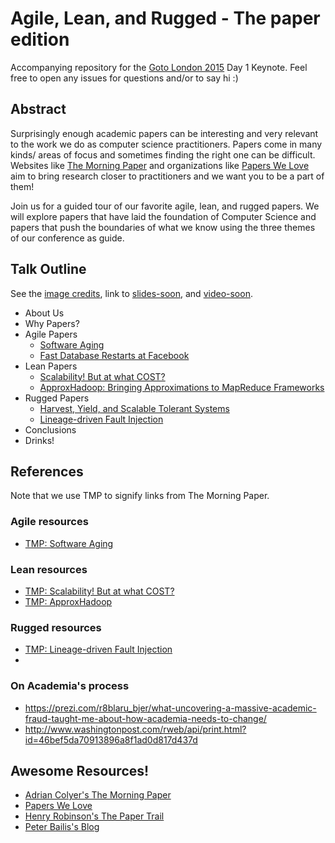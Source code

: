 # Agile, Lean, and Rugged - The paper edition

Accompanying repository for the [Goto London 2015](http://gotocon.com/goto-london-2015/) Day 1 Keynote. Feel free to open any issues for questions and/or to say hi :)

## Abstract
Surprisingly enough academic papers can be interesting and very relevant to the work we do as computer science practitioners. Papers come in many kinds/ areas of focus and sometimes finding the right one can be difficult. Websites like [The Morning Paper](http://blog.acolyer.org/) and organizations like [Papers We Love](http://paperswelove.org/) aim to bring research closer to practitioners and we want you to be a part of them!

Join us for a guided tour of our favorite agile, lean, and rugged papers. We will explore papers that have laid the foundation of Computer Science and papers that push the boundaries of what we know using the three themes of our conference as guide.

## Talk Outline
See the [image credits](credits.md), link to [slides-soon](#), and [video-soon](#).

* About Us
* Why Papers?
* Agile Papers
  * [Software Aging](http://www.inf.ed.ac.uk/teaching/courses/seoc/2004_2005/resources/bullet11.pdf)
  * [Fast Database Restarts at Facebook](https://research.facebook.com/publications/553456231437505/fast-database-restarts-at-facebook/)
* Lean Papers
  * [Scalability! But at what COST?](http://www.frankmcsherry.org/assets/COST.pdf)
  * [ApproxHadoop: Bringing Approximations to MapReduce Frameworks](http://www.cs.rutgers.edu/~ricardob/papers/asplos15-approx.pdf)
* Rugged Papers
  * [Harvest, Yield, and Scalable Tolerant Systems](http://citeseerx.ist.psu.edu/viewdoc/download?doi=10.1.1.24.3690&rep=rep1&type=pdf)
  * [Lineage-driven Fault Injection](http://www.cs.berkeley.edu/~palvaro/molly.pdf)
* Conclusions
* Drinks!


## References

Note that we use TMP to signify links from The Morning Paper.

### Agile resources
* [TMP: Software Aging](http://blog.acolyer.org/2014/10/14/software-aging/)

### Lean resources
* [TMP: Scalability! But at what COST?](http://blog.acolyer.org/2015/06/05/scalability-but-at-what-cost/)
* [TMP: ApproxHadoop](http://blog.acolyer.org/2015/04/16/approxhadoop-bringing-approximations-to-mapreduce-frameworks/)

### Rugged resources
* [TMP: Lineage-driven Fault Injection](http://blog.acolyer.org/2015/03/26/lineage-driven-fault-injection/)
* []()

### On Academia's process
* https://prezi.com/r8blaru_bjer/what-uncovering-a-massive-academic-fraud-taught-me-about-how-academia-needs-to-change/
* http://www.washingtonpost.com/rweb/api/print.html?id=46bef5da70913896a8f1ad0d817d437d

## Awesome Resources!
* [Adrian Colyer's The Morning Paper](http://blog.acolyer.org/)
* [Papers We Love](http://paperswelove.org/)
* [Henry Robinson's The Paper Trail](http://the-paper-trail.org/)
* [Peter Bailis's Blog](http://www.bailis.org/blog/)
